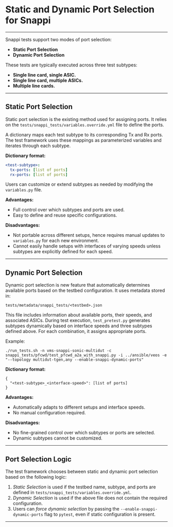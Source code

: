# Static and Dynamic Port Selection for Snappi
-----------------------------------------------

Snappi tests support two modes of port selection:

- **Static Port Selection**
- **Dynamic Port Selection**

These tests are typically executed across three test subtypes:

- **Single line card, single ASIC.**
- **Single line card, multiple ASICs.**
- **Multiple line cards.**

---

## Static Port Selection

Static port selection is the existing method used for assigning ports. It relies on the `tests/snappi_tests/variables.override.yml` file to define the ports.

A dictionary maps each test subtype to its corresponding Tx and Rx ports. The test framework uses these mappings as parameterized variables and iterates through each subtype.

**Dictionary format:**

```yaml
<test-subtype>:
  tx-ports: [list of ports]
  rx-ports: [list of ports]
```

Users can customize or extend subtypes as needed by modifying the `variables.py` file.

**Advantages:**

- Full control over which subtypes and ports are used.
- Easy to define and reuse specific configurations.

**Disadvantages:**

- Not portable across different setups, hence requires manual updates to `variables.py` for each new environment.
- Cannot easily handle setups with interfaces of varying speeds unless subtypes are explicitly defined for each speed.

---

## Dynamic Port Selection

Dynamic port selection is new feature that automatically determines available ports based on the testbed configuration. It uses metadata stored in:

```
tests/metadata/snappi_tests/<testbed>.json
```

This file includes information about available ports, their speeds, and associated ASICs. During test execution, `test_pretest.py` generates subtypes dynamically based on interface speeds and three subtypes defined above. For each combination, it assigns appropriate ports.

Example:
```
./run_tests.sh -n vms-snappi-sonic-multidut -c snappi_tests/pfcwd/test_pfcwd_a2a_with_snappi.py -i ../ansible/veos -e "--topology multidut-tgen,any --enable-snappi-dynamic-ports"

```

**Dictionary format:**

```
{
  "<test-subtype>_<interface-speed>": [list of ports]
}
```

**Advantages:**

- Automatically adapts to different setups and interface speeds.
- No manual configuration required.

**Disadvantages:**

- No fine-grained control over which subtypes or ports are selected.
- Dynamic subtypes cannot be customized.

---

## Port Selection Logic

The test framework chooses between static and dynamic port selection based on the following logic:

1. *Static Selection* is used if the testbed name, subtype, and ports are defined in `tests/snappi_tests/variables.override.yml`.
2. *Dynamic Selection* is used if the above file does not contain the required configuration.
3. Users can *force dynamic selection* by passing the `--enable-snappi-dynamic-ports` flag to `pytest`, even if static configuration is present.
---

